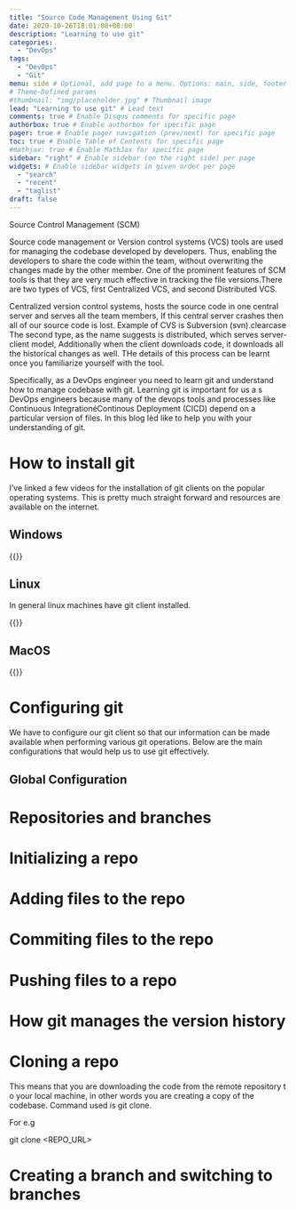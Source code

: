 ```yaml
---
title: "Source Code Management Using Git"
date: 2020-10-26T18:01:08+08:00
description: "Learning to use git"
categories:
  - "DevOps"
tags:
  - "DevOps"
  - "Git"
menu: side # Optional, add page to a menu. Options: main, side, footer
# Theme-Defined params
#thumbnail: "img/placeholder.jpg" # Thumbnail image
lead: "Learning to use git" # Lead text
comments: true # Enable Disqus comments for specific page
authorbox: true # Enable authorbox for specific page
pager: true # Enable pager navigation (prev/next) for specific page
toc: true # Enable Table of Contents for specific page
#mathjax: true # Enable MathJax for specific page
sidebar: "right" # Enable sidebar (on the right side) per page
widgets: # Enable sidebar widgets in given order per page
  - "search"
  - "recent"
  - "taglist"
draft: false
---
```


Source Control Management (SCM)

Source code management or Version control systems (VCS)  tools are used for managing the codebase developed by developers. Thus, enabling the developers to share the code within the team, without overwriting the changes made by the other member. One of the prominent features of SCM tools is that they are very much effective in tracking the file versions.There are two types of VCS, first Centralized VCS, and second Distributed VCS. 

Centralized version control systems, hosts the source code in one central server and serves all the team members, If this central server crashes then all of our source code is lost. Example of CVS is Subversion (svn).clearcase The second type, as the name suggests is distributed, which serves server-client model, Additionally when the client downloads code, it downloads all the historical changes as well. THe details of this process can be learnt once you familiarize yourself with the tool. 

Specifically, as a DevOps engineer you need to learn git and understand how to manage codebase with git. Learning git is important for us a s DevOps engineers because many of the devops tools and processes like Continuous IntegrationéContinous Deployment (CICD) depend on a particular version of files. In this blog Ièd like to help you with your understanding of git. 

# How to install git
I’ve linked a few videos for the installation of git clients on the popular operating systems. This is pretty much straight forward and resources are available on the internet.
 
## Windows 

{{<youtube nbFwejIsHlY>}}


## Linux
In general linux machines have git client installed. 

{{<youtube gdgravCh_Bw>}}


## MacOS 

{{<youtube PSULlxUk744>}}


# Configuring git
We have to configure our git client so that our information can be made available when performing various git operations. Below are the main configurations that would help us to use git effectively. 

## Global Configuration

# Repositories and branches


# Initializing a repo

# Adding files to the repo

# Commiting files to the repo

# Pushing files to a repo

# How git manages the version history

# Cloning a repo
This means that you are downloading the code from the remote repository t o your local machine, in other  words you are creating a copy of the codebase.
Command used is git clone. 

For e.g 

git clone <REPO_URL>



# Creating a branch and switching to branches 


